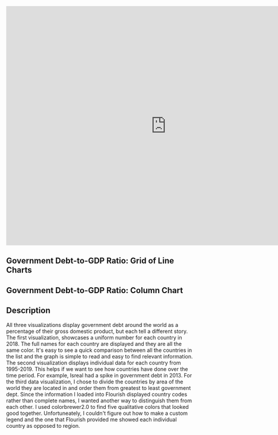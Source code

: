 <iframe src="https://data.oecd.org/chart/6sw2" width="860" height="645" style="border: 0" mozallowfullscreen="true" webkitallowfullscreen="true" allowfullscreen="true"><a href="https://data.oecd.org/chart/6sw2" target="_blank">OECD Chart: General government debt, Total, % of GDP, Annual, 2018</a></iframe>

## Government Debt-to-GDP Ratio: Grid of Line Charts
<div class="flourish-embed flourish-chart" data-src="visualisation/7238908"><script src="https://public.flourish.studio/resources/embed.js"></script></div>


## Government Debt-to-GDP Ratio: Column Chart
<div class="flourish-embed flourish-chart" data-src="visualisation/7238145"><script src="https://public.flourish.studio/resources/embed.js"></script></div>

## Description
All three visualizations display government debt around the world as a percentage of their gross domestic product, but each tell a different story. The first visualization, showcases a uniform number for each country in 2018. The full names for each country are displayed and they are all the same color. It's easy to see a quick comparison between all the countries in the list and the graph is simple to read and easy to find relevant information. The second visualization displays individual data for each country from 1995-2019. This helps if we want to see how countries have done over the time period. For example, Isreal had a spike in government debt in 2013. For the third data visualization, I chose to divide the countries by area of the world they are located in and order them from greatest to least government dept. Since the information I loaded into Flourish displayed country codes rather than complete names, I wanted another way to distinguish them from each other. I used colorbrewer2.0 to find five qualitative colors that looked good together. Unfortuneately, I couldn't figure out how to make a custom legend and the one that Flourish provided me showed each individual country as opposed to region. 
